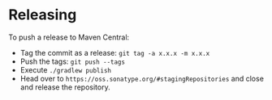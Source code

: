 # Releasing

To push a release to Maven Central:

 - Tag the commit as a release: `git tag -a x.x.x -m x.x.x`
 - Push the tags: `git push --tags`
 - Execute `./gradlew publish`
 - Head over to `https://oss.sonatype.org/#stagingRepositories` and close and release the repository.